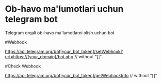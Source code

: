 # Ob-havo ma'lumotlari uchun telegram bot
Telegram orqali ob-havo ma'lumotlarni olish uchun bot

#Webhook

https://api.telegram.org/bot[your_bot_token]/setWebhook?url=https://[your_domain]/bot.php // without "[]"

#Check Webhook

https://api.telegram.org/bot[your_bot_token]/getWebhookInfo // without "[]"

